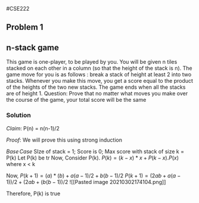 #CSE222 
## Problem 1
## n-stack game
This game is one-player, to be played by you. You will be given n tiles stacked on each other in a column (so that the height of the stack is n). The game move for you is as follows : break a stack of height at least 2 into two stacks. Whenever you make this move, you get a score equal to the product of the heights of the two new stacks.
 The game ends when all the stacks are of height 1. Question: Prove that no matter what moves you make over the course of the game, your total score will be the same
### Solution

$Claim$:  P(n) = n(n-1)/2 

$Proof$:
We will prove this using strong induction

$Base\,Case$
SIze of stack  = 1;
Score is 0;
Max score with stack of size k  = P(k)
Let P(k) be tr
Now, Consider P(k).
$P(k) = (k-x)*x + P(k-x).P(x)$ where x < k

Now, 
$P(k+1) =(a)*(b)+a(a-1)/2 +b(b-1)/2$
$P(k+1) =(2ab+a(a-1))/2 +(2ab+(b(b-1))/2$
![[Pasted image 20210302174104.png]]

 Therefore, P(k) is true
 
 
 
